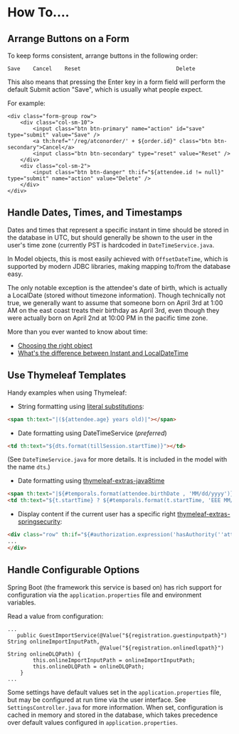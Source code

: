 How To....
==========




Arrange Buttons on a Form
-------------------------

To keep forms consistent, arrange buttons in the following order:

```
Save    Cancel    Reset                              Delete
```

This also means that pressing the Enter key in a form field will perform the default Submit action "Save", which is
usually what people expect.

For example:
```$html
<div class="form-group row">
    <div class="col-sm-10">
        <input class="btn btn-primary" name="action" id="save" type="submit" value="Save" />
        <a th:href="'/reg/atconorder/' + ${order.id}" class="btn btn-secondary">Cancel</a>
        <input class="btn btn-secondary" type="reset" value="Reset" />
    </div>
    <div class="col-sm-2">
        <input class="btn btn-danger" th:if="${attendee.id != null}" type="submit" name="action" value="Delete" />
    </div>
</div>

```



Handle Dates, Times, and Timestamps
-----------------------------------

Dates and times that represent a specific instant in time should be stored in the database in UTC, but should 
generally be shown to the user in the user's time zone (currently PST is hardcoded in `DateTimeService.java`.

In Model objects, this is most easily achieved with `OffsetDateTime`, which is supported by modern JDBC libraries,
making mapping to/from the database easy.

The only notable exception is the attendee's date of birth, which is actually a LocalDate (stored without timezone
information). Though technically not true, we generally want to assume that someone born on April 3rd at 1:00 AM on
the east coast treats their birthday as April 3rd, even though they were actually born on April 2nd at 10:00 PM in
the pacific time zone.

More than you ever wanted to know about time:

- [Choosing the right object](http://mattgreencroft.blogspot.com/2014/12/java-8-time-choosing-right-object.html)
- [What's the difference between Instant and LocalDateTime](https://stackoverflow.com/questions/32437550/whats-the-difference-between-instant-and-localdatetime/32443004)



Use Thymeleaf Templates
-----------------------

Handy examples when using Thymeleaf:

- String formatting using [literal substitutions](https://www.thymeleaf.org/doc/tutorials/2.1/usingthymeleaf.html#literal-substitutions):

```html
<span th:text="|(${attendee.age} years old)|"></span>
```

- Date formatting using DateTimeService (*preferred*)

```html
<td th:text="${dts.format(tillSession.startTime)}"></td>
```

(See `DateTimeService.java` for more details. It is included in the model with the
name `dts`.)

- Date formatting using [thymeleaf-extras-java8time](https://github.com/thymeleaf/thymeleaf-extras-java8time)

```html
<span th:text="|${#temporals.format(attendee.birthDate , 'MM/dd/yyyy')} (${attendee.getAge()})|">01/01/1990 (29)</span>
<td th:text="${t.startTime} ? ${#temporals.format(t.startTime, 'EEE MM/dd/yyyy h:mm:ss a zzz')} : ''"></td>
```

- Display content if the current user has a specific right [thymeleaf-extras-springsecurity](https://github.com/thymeleaf/thymeleaf-extras-springsecurity):

```html
<div class="row" th:if="${#authorization.expression('hasAuthority(''attendee_search'')')}">
...
</div>
```


Handle Configurable Options
---------------------------

Spring Boot (the framework this service is based on) has rich support for configuration via the `application.properties`
file and environment variables.

Read a value from configuration:

```
...
   public GuestImportService(@Value("${registration.guestinputpath}") String onlineImportInputPath,
                             @Value("${registration.onlinedlqpath}") String onlineDLQPath) {
        this.onlineImportInputPath = onlineImportInputPath;
        this.onlineDLQPath = onlineDLQPath;
    }
...
```

Some settings have default values set in the `application.properties` file, but may be configured at run time
via the user interface. See `SettingsController.java` for more information. When set, configuration is cached in 
memory and stored in the database, which takes precedence over default values configured in `application.properties`.
